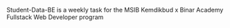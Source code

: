 Student-Data-BE is a weekly task for the MSIB Kemdikbud x Binar Academy Fullstack Web Developer program
